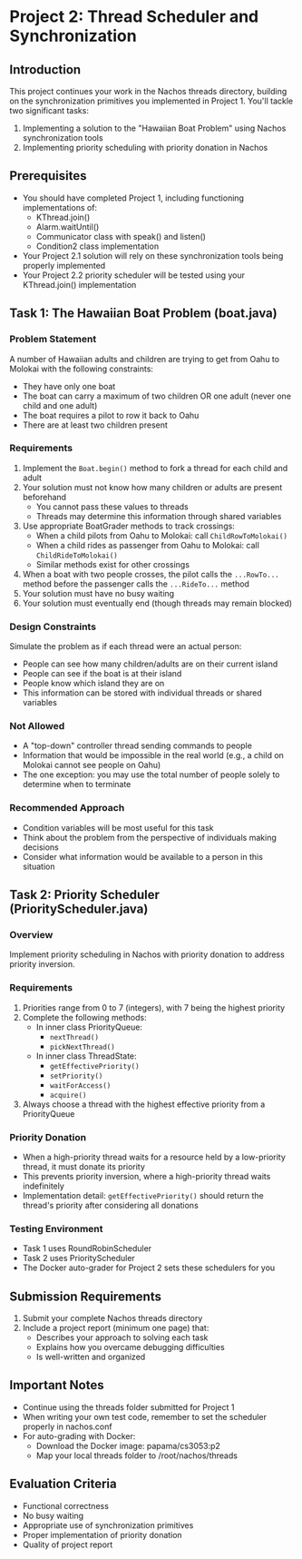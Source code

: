 # Project 2: Thread Scheduler and Synchronization

## Introduction
This project continues your work in the Nachos threads directory, building on the synchronization primitives you implemented in Project 1. You'll tackle two significant tasks:

1. Implementing a solution to the "Hawaiian Boat Problem" using Nachos synchronization tools
2. Implementing priority scheduling with priority donation in Nachos

## Prerequisites
- You should have completed Project 1, including functioning implementations of:
  - KThread.join()
  - Alarm.waitUntil()
  - Communicator class with speak() and listen()
  - Condition2 class implementation
- Your Project 2.1 solution will rely on these synchronization tools being properly implemented
- Your Project 2.2 priority scheduler will be tested using your KThread.join() implementation

## Task 1: The Hawaiian Boat Problem (boat.java)
### Problem Statement
A number of Hawaiian adults and children are trying to get from Oahu to Molokai with the following constraints:
- They have only one boat
- The boat can carry a maximum of two children OR one adult (never one child and one adult)
- The boat requires a pilot to row it back to Oahu
- There are at least two children present

### Requirements
1. Implement the `Boat.begin()` method to fork a thread for each child and adult
2. Your solution must not know how many children or adults are present beforehand
   - You cannot pass these values to threads
   - Threads may determine this information through shared variables
3. Use appropriate BoatGrader methods to track crossings:
   - When a child pilots from Oahu to Molokai: call `ChildRowToMolokai()`
   - When a child rides as passenger from Oahu to Molokai: call `ChildRideToMolokai()`
   - Similar methods exist for other crossings
4. When a boat with two people crosses, the pilot calls the `...RowTo...` method before the passenger calls the `...RideTo...` method
5. Your solution must have no busy waiting
6. Your solution must eventually end (though threads may remain blocked)

### Design Constraints
Simulate the problem as if each thread were an actual person:
- People can see how many children/adults are on their current island
- People can see if the boat is at their island
- People know which island they are on
- This information can be stored with individual threads or shared variables

### Not Allowed
- A "top-down" controller thread sending commands to people
- Information that would be impossible in the real world (e.g., a child on Molokai cannot see people on Oahu)
- The one exception: you may use the total number of people solely to determine when to terminate

### Recommended Approach
- Condition variables will be most useful for this task
- Think about the problem from the perspective of individuals making decisions
- Consider what information would be available to a person in this situation

## Task 2: Priority Scheduler (PriorityScheduler.java)
### Overview
Implement priority scheduling in Nachos with priority donation to address priority inversion.

### Requirements
1. Priorities range from 0 to 7 (integers), with 7 being the highest priority
2. Complete the following methods:
   - In inner class PriorityQueue:
     - `nextThread()`
     - `pickNextThread()`
   - In inner class ThreadState:
     - `getEffectivePriority()`
     - `setPriority()`
     - `waitForAccess()`
     - `acquire()`
3. Always choose a thread with the highest effective priority from a PriorityQueue

### Priority Donation
- When a high-priority thread waits for a resource held by a low-priority thread, it must donate its priority
- This prevents priority inversion, where a high-priority thread waits indefinitely
- Implementation detail: `getEffectivePriority()` should return the thread's priority after considering all donations

### Testing Environment
- Task 1 uses RoundRobinScheduler
- Task 2 uses PriorityScheduler
- The Docker auto-grader for Project 2 sets these schedulers for you

## Submission Requirements
1. Submit your complete Nachos threads directory
2. Include a project report (minimum one page) that:
   - Describes your approach to solving each task
   - Explains how you overcame debugging difficulties
   - Is well-written and organized

## Important Notes
- Continue using the threads folder submitted for Project 1
- When writing your own test code, remember to set the scheduler properly in nachos.conf
- For auto-grading with Docker:
  - Download the Docker image: papama/cs3053:p2
  - Map your local threads folder to /root/nachos/threads

## Evaluation Criteria
- Functional correctness
- No busy waiting
- Appropriate use of synchronization primitives
- Proper implementation of priority donation
- Quality of project report
